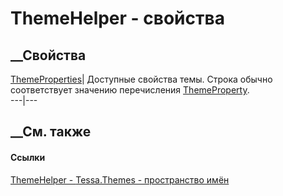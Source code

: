# ThemeHelper - свойства
##  __Свойства
[ThemeProperties](P_Tessa_Themes_ThemeHelper_ThemeProperties.htm)|  Доступные
свойства темы. Строка обычно соответствует значению перечисления
[ThemeProperty](T_Tessa_Themes_ThemeProperty.htm).  
---|---  
## __См. также
#### Ссылки
[ThemeHelper - ](T_Tessa_Themes_ThemeHelper.htm)
[Tessa.Themes - пространство имён](N_Tessa_Themes.htm)

